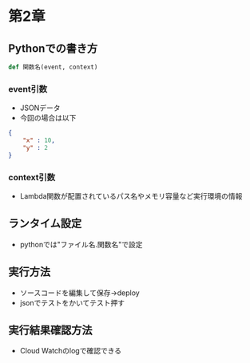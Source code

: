 # 第2章

## Pythonでの書き方
```python
def 関数名(event, context)
```
### event引数
- JSONデータ
- 今回の場合は以下
```json
{
    "x" : 10,
    "y" : 2
}
```

### context引数
- Lambda関数が配置されているパス名やメモリ容量など実行環境の情報

## ランタイム設定
- pythonでは"ファイル名.関数名"で設定

## 実行方法
- ソースコードを編集して保存->deploy
- jsonでテストをかいてテスト押す

## 実行結果確認方法
- Cloud Watchのlogで確認できる